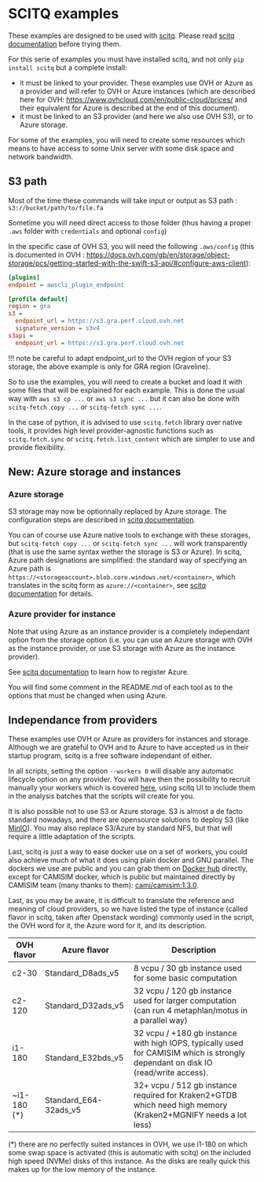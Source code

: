 # SCITQ examples

These examples are designed to be used with [scitq](https://github.com/gmtsciencedev/scitq). Please read [scitq documentation](https://scitq.readthedocs.io/en/latest/) before trying them.

For this serie of examples you must have installed scitq, and not only `pip install scitq` but a complete install:

- it must be linked to your provider. These examples use OVH or Azure as a provider and will refer to OVH or Azure instances (which are described here for OVH: https://www.ovhcloud.com/en/public-cloud/prices/ and their equivalent for Azure is described at the end of this document).
- it must be linked to an S3 provider (and here we also use OVH S3), or to Azure storage.


For some of the examples, you will need to create some resources which means to have access to some Unix server with some disk space and network bandwidth.

## S3 path

Most of the time these commands will take input or output as S3 path :
`s3://bucket/path/to/file.fa`

Sometime you will need direct access to those folder (thus having a proper `.aws` folder with `credentials` and optional `config`)

In the specific case of OVH S3, you will need the following `.aws/config` (this is documented in OVH : https://docs.ovh.com/gb/en/storage/object-storage/pcs/getting-started-with-the-swift-s3-api/#configure-aws-client):

```ini
[plugins]
endpoint = awscli_plugin_endpoint

[profile default]
region = gra
s3 =
  endpoint_url = https://s3.gra.perf.cloud.ovh.net
  signature_version = s3v4
s3api =
  endpoint_url = https://s3.gra.perf.cloud.ovh.net
```
!!! note
    be careful to adapt endpoint_url to the OVH region of your S3 storage, the above example is only for GRA region (Graveline).

So to use the examples, you will need to create a bucket and load it with some files that will be explained for each example. This is done the usual way with `aws s3 cp ...` or `aws s3 sync ...` but it can also be done with `scitq-fetch copy ...` or `scitq-fetch sync ...`.

In the case of python, it is advised to use `scitq.fetch` library over native tools, it provides high level provider-agnostic functions such as `scitq.fetch.sync` or `scitq.fetch.list_content` which are simpler to use and provide flexibility.

## New: Azure storage and instances

### Azure storage
S3 storage may now be optionnally replaced by Azure storage. The configuration steps are described in [scitq documentation](https://scitq.readthedocs.io/en/latest/specific/#azure-storage).

You can of course use Azure native tools to exchange with these storages, but `scitq-fetch copy ...` or `scitq-fetch sync ...` will work transparently (that is use the same syntax wether the storage is S3 or Azure). In scitq, Azure path designations are simplified: the standard way of specifying an Azure path is `https://<storageaccount>.blob.core.windows.net/<container>`, which translates in the scitq form as `azure://<container>`, see [scitq documentation](https://scitq.readthedocs.io/en/latest/usage/#input-i) for details.

### Azure provider for instance
Note that using Azure as an instance provider is a completely independant option from the storage option (i.e. you can use an Azure storage with OVH as the instance provider, or use S3 storage with Azure as the instance provider). 

See [scitq documentation](https://scitq.readthedocs.io/en/latest/specific/#azure) to learn how to register Azure.

You will find some comment in the README.md of each tool as to the options that must be changed when using Azure.

## Independance from providers

These examples use OVH or Azure as providers for instances and storage. Although we are grateful to OVH and to Azure to have accepted us in their startup program, scitq is a free software independant of either. 

In all scripts, setting the option `--workers 0` will disable any automatic lifecycle option on any provider. You will have then the possibility to recruit manually your workers which is covered [here](https://scitq.readthedocs.io/en/latest/install/#manual-worker-deployment), using scitq UI to include them in the analysis batches that the scripts will create for you.

It is also possible not to use S3 or Azure storage. S3 is almost a de facto standard nowadays, and there are opensource solutions to deploy S3 (like [MinIO](https://min.io/)). You may also replace S3/Azure by standard NFS, but that will require a little adaptation of the scripts.

Last, scitq is just a way to ease docker use on a set of workers, you could also achieve much of what it does using plain docker and GNU parallel. The dockers we use are public and you can grab them on [Docker hub](https://hub.docker.com/search?q=gmtscience) directly, except for CAMISIM docker, which is public but maintained directly by CAMISIM team (many thanks to them): [cami/camisim:1.3.0](https://hub.docker.com/r/cami/camisim).

Last, as you may be aware, it is difficult to translate the reference and meaning of cloud providers, so we have listed the type of instance (called flavor in scitq, taken after Openstack wording) commonly used in the script, the OVH word for it, the Azure word for it, and its description.

OVH flavor | Azure flavor | Description
--|--|--
c2-30 | Standard_D8ads_v5 | 8 vcpu / 30 gb instance used for some basic computation 
c2-120 | Standard_D32ads_v5 | 32 vcpu / 120 gb instance used for larger computation (can run 4 metaphlan/motus in a parallel way)
i1-180 |  Standard_E32bds_v5 | 32 vcpu / +180 gb instance with high IOPS, typically used for CAMISIM which is strongly dependant on disk IO (read/write access). 
~i1-180 (*) | Standard_E64-32ads_v5 | 32+ vcpu / 512 gb instance required for Kraken2+GTDB which need high memory (Kraken2+MGNIFY needs a lot less)

(*) there are no perfectly suited instances in OVH, we use i1-180 on which some swap space is activated (this is automatic with scitq) on the included high speed (NVMe) disks of this instance. As the disks are really quick this makes up for the low memory of the instance.
